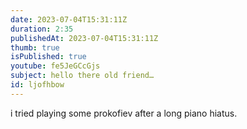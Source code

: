 ```yaml
---
date: 2023-07-04T15:31:11Z
duration: 2:35
publishedAt: 2023-07-04T15:31:11Z
thumb: true
isPublished: true
youtube: fe5JeGCcGjs
subject: hello there old friend…
id: ljofhbow
---
```

i tried playing some prokofiev after a long piano hiatus.
